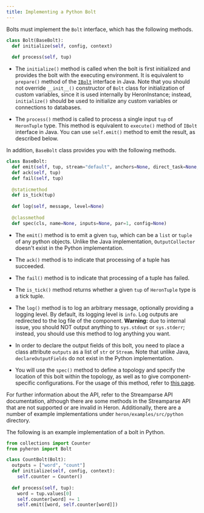 ```yaml
---
title: Implementing a Python Bolt
---
```


Bolts must implement the `Bolt` interface, which has the following methods.

```python
class Bolt(BaseBolt):
  def initialize(self, config, context)
  
  def process(self, tup)
```

* The `initialize()` method is called when the bolt is first initialized and
provides the bolt with the executing environment. It is equivalent to `prepare()` 
method of the [`IBolt`](/api/com/twitter/heron/api/bolt/IBolt.html) interface in Java.
Note that you should not override `__init__()` constructor of `Bolt` class
for initialization of custom variables, since it is used internally by HeronInstance; instead,
`initialize()` should be used to initialize any custom variables or connections to databases.

* The `process()` method is called to process a single input `tup` of `HeronTuple` type. This method
is equivalent to `execute()` method of `IBolt` interface in Java. You can use
`self.emit()` method to emit the result, as described below.

In addition, `BaseBolt` class provides you with the following methods.

```python
class BaseBolt:
  def emit(self, tup, stream="default", anchors=None, direct_task=None, need_task_ids=False)
  def ack(self, tup)
  def fail(self, tup)
  
  @staticmethod
  def is_tick(tup)
  
  def log(self, message, level=None)
  
  @classmethod
  def spec(cls, name=None, inputs=None, par=1, config=None)
```

* The `emit()` method is to emit a given `tup`, which can be a `list` or `tuple` of 
any python objects. Unlike the Java implementation, `OutputCollector`
doesn't exist in the Python implementation.

* The `ack()` method is to indicate that processing of a tuple has succeeded.

* The `fail()` method is to indicate that processing of a tuple has failed.

* The `is_tick()` method returns whether a given `tup` of `HeronTuple` type is a tick tuple.

* The `log()` method is to log an arbitrary message, optionally providing a logging level.
By default, its logging level is `info`. Log outputs are redirected to the log file
of the component. **Warning:** due to internal issue, you should NOT output anything to
`sys.stdout` or `sys.stderr`; instead, you should use this method to log anything you want. 

* In order to declare the output fields of this bolt, you need to place
a class attribute `outputs` as a list of `str` or `Stream`. Note that unlike Java,
`declareOutputFields` do not exist in the Python implementation.

* You will use the `spec()` method to define a topology and specify the location
of this bolt within the topology, as well as to give component-specific configurations.
For the usage of this method, refer to [this page](../topologies).


For further information about the API, refer to the Streamparse API documentation,
although there are some methods in the Streamparse API that are not supported or are
invalid in Heron. Additionally, there are a number of example implementations 
under `heron/examples/src/python` directory.

The following is an example implementation of a bolt in Python.

```python
from collections import Counter
from pyheron import Bolt

class CountBolt(Bolt):
  outputs = ["word", "count"]
  def initialize(self, config, context):
    self.counter = Counter()
  
  def process(self, tup):
    word = tup.values[0]
    self.counter[word] += 1
    self.emit([word, self.counter[word]])
```
